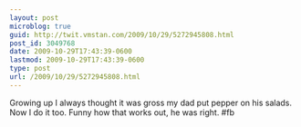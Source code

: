 ```yaml
---
layout: post
microblog: true
guid: http://twit.vmstan.com/2009/10/29/5272945808.html
post_id: 3049768
date: 2009-10-29T17:43:39-0600
lastmod: 2009-10-29T17:43:39-0600
type: post
url: /2009/10/29/5272945808.html
---
```

Growing up I always thought it was gross my dad put pepper on his salads. Now I do it too. Funny how that works out, he was right. #fb
